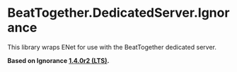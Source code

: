 ﻿# BeatTogether.DedicatedServer.Ignorance
This library wraps ENet for use with the BeatTogether dedicated server.

**Based on Ignorance [1.4.0r2 (LTS)](https://github.com/SoftwareGuy/Ignorance/releases/tag/v1.4.0r2).**

